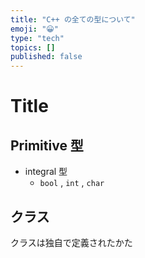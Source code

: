 ```yaml
---
title: "C++ の全ての型について"
emoji: "😀"
type: "tech"
topics: []
published: false
---
```


# Title

## Primitive 型

* integral 型
    * `bool` , `int` , `char`

## クラス

クラスは独自で定義されたかた